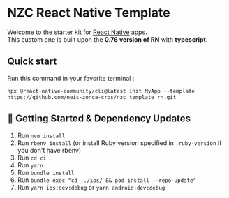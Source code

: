 # NZC React Native Template

Welcome to the starter kit for [React Native](https://reactnative.dev/) apps.  
This custom one is built upon the **0.76 version of RN** with **typescript**.

## Quick start

Run this command in your favorite terminal :

`npx @react-native-community/cli@latest init MyApp --template https://github.com/neis-zonca-cros/nzc_template_rn.git`

## 🔑 Getting Started & Dependency Updates

1. Run `nvm install`
2. Run `rbenv install` (or install Ruby version specified in `.ruby-version` if you don't have rbenv)
3. Run `cd ci`
4. Run `yarn`
5. Run `bundle install`
6. Run `bundle exec "cd ../ios/ && pod install --repo-update"`
7. Run `yarn ios:dev:debug` or `yarn android:dev:debug`
